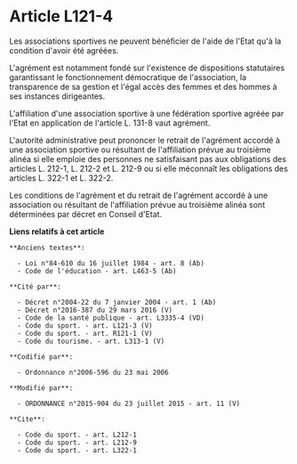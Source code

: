 # Article L121-4

Les associations sportives ne peuvent bénéficier de l'aide de l'Etat qu'à la condition d'avoir été agréées. 

L'agrément est notamment fondé sur l'existence de dispositions statutaires garantissant le fonctionnement démocratique de
l'association, la transparence de sa gestion et l'égal accès des femmes et des hommes à ses instances dirigeantes. 

L'affiliation d'une association sportive à une fédération sportive agréée par l'Etat en application de l'article L. 131-8
vaut agrément. 

L'autorité administrative peut prononcer le retrait de l'agrément accordé à une association sportive ou résultant de
l'affiliation prévue au troisième alinéa si elle emploie des personnes ne satisfaisant pas aux obligations des articles L.
212-1, L. 212-2 et L. 212-9 ou si elle méconnaît les obligations des articles L. 322-1 et L. 322-2.

Les conditions de l'agrément et du retrait de l'agrément accordé à une association ou résultant de l'affiliation prévue au
troisième alinéa sont déterminées par décret en Conseil d'Etat.

**Liens relatifs à cet article**

	**Anciens textes**:

	  - Loi n°84-610 du 16 juillet 1984 - art. 8 (Ab)
	  - Code de l'éducation - art. L463-5 (Ab)

	**Cité par**:

	  - Décret n°2004-22 du 7 janvier 2004 - art. 1 (Ab)
	  - Décret n°2016-387 du 29 mars 2016 (V)
	  - Code de la santé publique - art. L3335-4 (VD)
	  - Code du sport. - art. L121-3 (V)
	  - Code du sport. - art. R121-1 (V)
	  - Code du tourisme. - art. L313-1 (V)

	**Codifié par**:

	  - Ordonnance n°2006-596 du 23 mai 2006

	**Modifié par**:

	  - ORDONNANCE n°2015-904 du 23 juillet 2015 - art. 11 (V)

	**Cite**:

	  - Code du sport. - art. L212-1
	  - Code du sport. - art. L212-9
	  - Code du sport. - art. L322-1
